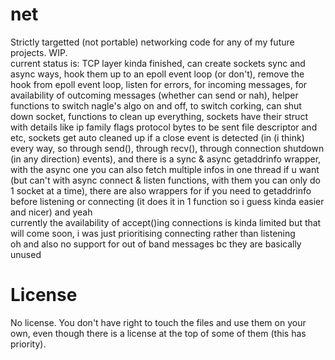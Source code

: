 # net
Strictly targetted (not portable) networking code for any of my future projects. WIP.  
current status is: TCP layer kinda finished, can create sockets sync and async ways, hook them up to an epoll event loop (or don't), remove the hook from epoll event loop, listen for errors, for incoming messages, for availability of outcoming messages (whether can send or nah), helper functions to switch nagle's algo on and off, to switch corking, can shut down socket, functions to clean up everything, sockets have their struct with details like ip family flags protocol bytes to be sent file descriptor and etc, sockets get auto cleaned up if a close event is detected (in (i think) every way, so through send(), through recv(), through connection shutdown (in any direction) events), and there is a sync & async getaddrinfo wrapper, with the async one you can also fetch multiple infos in one thread if u want (but can't with async connect & listen functions, with them you can only do 1 socket at a time), there are also wrappers for if you need to getaddrinfo before listening or connecting (it does it in 1 function so i guess kinda easier and nicer) and yeah  
currently the availability of accept()ing connections is kinda limited but that will come soon, i was just prioritising connecting rather than listening  
oh and also no support for out of band messages bc they are basically unused
# License
No license. You don't have right to touch the files and use them on your own, even though there is a license at the top of some of them (this has priority).
